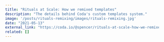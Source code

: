 ```yaml
---
title: "Rituals at Scale: How we remixed templates"
description: "The details behind Coda's custom templates system."
image: '/posts/rituals-remixing/images/rituals-remixing.jpg'
date: "2021-05-13"
external_link: "https://coda.io/@spencer/rituals-at-scale-how-we-remixed-templates"
related: []
---
```

